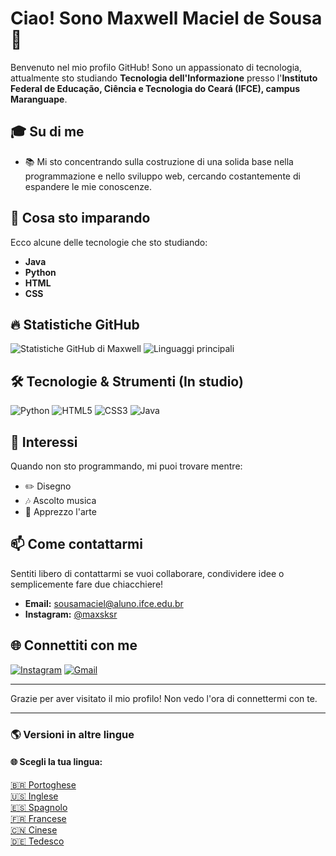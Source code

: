 # Ciao! Sono Maxwell Maciel de Sousa 🌟

Benvenuto nel mio profilo GitHub! Sono un appassionato di tecnologia, attualmente sto studiando **Tecnologia dell'Informazione** presso l'**Instituto Federal de Educação, Ciência e Tecnologia do Ceará (IFCE), campus Maranguape**.

## 🎓 Su di me
- 📚 Mi sto concentrando sulla costruzione di una solida base nella programmazione e nello sviluppo web, cercando costantemente di espandere le mie conoscenze.

## 🌱 Cosa sto imparando
Ecco alcune delle tecnologie che sto studiando:
- **Java**
- **Python**
- **HTML**
- **CSS**

## 🔥 Statistiche GitHub
![Statistiche GitHub di Maxwell](https://github-readme-stats.vercel.app/api?username=MaxwellMaciel&show_icons=true&theme=radical)
![Linguaggi principali](https://github-readme-stats.vercel.app/api/top-langs/?username=MaxwellMaciel&layout=compact&theme=radical)

## 🛠️ Tecnologie & Strumenti (In studio)
![Python](https://img.icons8.com/color/48/000000/python.png) ![HTML5](https://img.icons8.com/color/48/000000/html-5.png) ![CSS3](https://img.icons8.com/color/48/000000/css3.png) ![Java](https://img.icons8.com/color/48/000000/java-coffee-cup-logo--v1.png)

## 🎨 Interessi
Quando non sto programmando, mi puoi trovare mentre:
- ✏️ Disegno
- 🎶 Ascolto musica
- 🎨 Apprezzo l'arte

## 📫 Come contattarmi
Sentiti libero di contattarmi se vuoi collaborare, condividere idee o semplicemente fare due chiacchiere!
- **Email:** [sousamaciel@aluno.ifce.edu.br](mailto:sousamaciel@aluno.ifce.edu.br)
- **Instagram:** [@maxsksr](https://www.instagram.com/maxsksr/profilecard/?igsh=anczOW9iZ3pkdmRq)

## 🌐 Connettiti con me
[![Instagram](https://img.icons8.com/fluency/48/000000/instagram-new.png)](https://instagram.com/maxsksr) [![Gmail](https://img.icons8.com/fluency/48/000000/gmail.png)](mailto:sousamaciel@aluno.ifce.edu.br)

---

Grazie per aver visitato il mio profilo! Non vedo l'ora di connettermi con te.

---

### 🌎 Versioni in altre lingue

#### 🌐 Scegli la tua lingua:
[🇧🇷 Portoghese](./README-pt.md)  
[🇺🇸 Inglese](./README.md)  
[🇪🇸 Spagnolo](./README-es.md)  
[🇫🇷 Francese](./README-fr.md)  
[🇨🇳 Cinese](./README-zh.md)  
[🇩🇪 Tedesco](./README-de.md)


